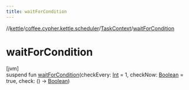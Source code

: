 ```yaml
---
title: waitForCondition
---
```

//[kettle](../../../index.html)/[coffee.cypher.kettle.scheduler](../index.html)/[TaskContext](index.html)/[waitForCondition](wait-for-condition.html)



# waitForCondition



[jvm]\
suspend fun [waitForCondition](wait-for-condition.html)(checkEvery: [Int](https://kotlinlang.org/api/latest/jvm/stdlib/kotlin/-int/index.html) = 1, checkNow: [Boolean](https://kotlinlang.org/api/latest/jvm/stdlib/kotlin/-boolean/index.html) = true, check: () -&gt; [Boolean](https://kotlinlang.org/api/latest/jvm/stdlib/kotlin/-boolean/index.html))




